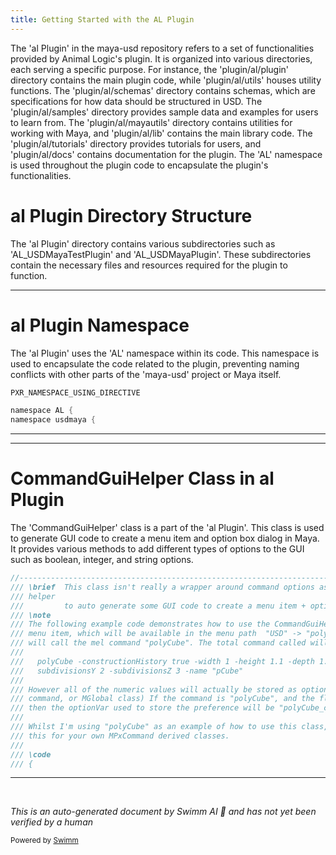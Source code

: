 ```yaml
---
title: Getting Started with the AL Plugin
---
```

The 'al Plugin' in the maya-usd repository refers to a set of functionalities provided by Animal Logic's plugin. It is organized into various directories, each serving a specific purpose. For instance, the 'plugin/al/plugin' directory contains the main plugin code, while 'plugin/al/utils' houses utility functions. The 'plugin/al/schemas' directory contains schemas, which are specifications for how data should be structured in USD. The 'plugin/al/samples' directory provides sample data and examples for users to learn from. The 'plugin/al/mayautils' directory contains utilities for working with Maya, and 'plugin/al/lib' contains the main library code. The 'plugin/al/tutorials' directory provides tutorials for users, and 'plugin/al/docs' contains documentation for the plugin. The 'AL' namespace is used throughout the plugin code to encapsulate the plugin's functionalities.

# al Plugin Directory Structure

The 'al Plugin' directory contains various subdirectories such as 'AL_USDMayaTestPlugin' and 'AL_USDMayaPlugin'. These subdirectories contain the necessary files and resources required for the plugin to function.

<SwmSnippet path="/plugin/al/lib/AL_USDMaya/AL/usdmaya/PluginRegister.h" line="60">

---

# al Plugin Namespace

The 'al Plugin' uses the 'AL' namespace within its code. This namespace is used to encapsulate the code related to the plugin, preventing naming conflicts with other parts of the 'maya-usd' project or Maya itself.

```c
PXR_NAMESPACE_USING_DIRECTIVE

namespace AL {
namespace usdmaya {
```

---

</SwmSnippet>

<SwmSnippet path="/plugin/al/mayautils/AL/maya/utils/CommandGuiHelper.h" line="61">

---

# CommandGuiHelper Class in al Plugin

The 'CommandGuiHelper' class is a part of the 'al Plugin'. This class is used to generate GUI code to create a menu item and option box dialog in Maya. It provides various methods to add different types of options to the GUI such as boolean, integer, and string options.

```c
//----------------------------------------------------------------------------------------------------------------------
/// \brief  This class isn't really a wrapper around command options as such, it's mainly just a
/// helper
///         to auto generate some GUI code to create a menu item + option box dialog.
/// \note
/// The following example code demonstrates how to use the CommandGuiHelper class to autogenerate a
/// menu item, which will be available in the menu path  "USD" -> "polygons" -> "Create Cube"; This
/// will call the mel command "polyCube". The total command called will be something akin to:
///
///   polyCube -constructionHistory true -width 1 -height 1.1 -depth 1.2 -subdivisionsX 1
///   subdivisionsY 2 -subdivisionsZ 3 -name "pCube"
///
/// However all of the numeric values will actually be stored as optionVar's. (see the optionVar mel
/// command, or MGlobal class) If the command is "polyCube", and the flag is "constructionHistory",
/// then the optionVar used to store the preference will be "polyCube_constructionHistory".
///
/// Whilst I'm using "polyCube" as an example of how to use this class, you'd probably want to use
/// this for your own MPxCommand derived classes.
///
/// \code
/// {
```

---

</SwmSnippet>

&nbsp;

*This is an auto-generated document by Swimm AI 🌊 and has not yet been verified by a human*

<SwmMeta version="3.0.0" repo-id="Z2l0aHViJTNBJTNBbWF5YS11c2QlM0ElM0FnaWxhZG5hdm90" repo-name="maya-usd" doc-type="overview"><sup>Powered by [Swimm](/)</sup></SwmMeta>
